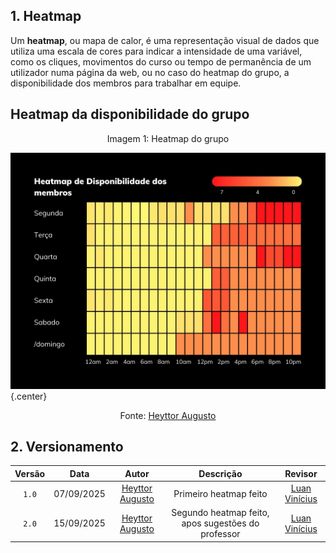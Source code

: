 ## 1. Heatmap

Um **heatmap**, ou mapa de calor, é uma representação visual de dados que utiliza uma escala de cores para indicar a intensidade de uma variável, como os cliques, movimentos do curso ou tempo de permanência de um utilizador numa página da web, ou no caso do heatmap do grupo, a disponibilidade dos membros para trabalhar em equipe.


## Heatmap da disponibilidade do grupo

<p style="text-align: center;">Imagem 1: Heatmap do grupo</p>

![heatmap do grupo](../images/Heatmap-grupo%207.jpeg){.center}

<p style="text-align: center;">Fonte: <a href="https://github.com/H3ytt0r62">Heyttor Augusto</a></p>

## 2. Versionamento 

| Versão | Data       | Autor               | Descrição                                    | Revisor |
|:--------:|:------------:|:---------------------:|:---------------------------------------------:|:---------:|
| ``1.0``    | 07/09/2025 | [Heyttor Augusto](https://github.com/H3ytt0r62)   | Primeiro heatmap feito | [Luan Vinícius](https://github.com/luannvi)|
| ``2.0``    | 15/09/2025| [Heyttor Augusto](https://github.com/H3ytt0r62) | Segundo heatmap feito, apos sugestões do professor| [Luan Vinícius](https://github.com/luannvi)|


